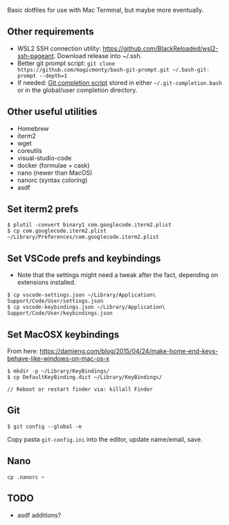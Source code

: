 Basic dotfiles for use with Mac Terminal, but maybe more eventually.

Other requirements
------------------

* WSL2 SSH connection utility: https://github.com/BlackReloaded/wsl2-ssh-pageant.  Download release into ~/.ssh.
* Better git prompt script: `git clone https://github.com/magicmonty/bash-git-prompt.git ~/.bash-git-prompt --depth=1`
* If needed: [Git completion script](https://raw.githubusercontent.com/git/git/master/contrib/completion/git-completion.bash) stored in either `~/.git-completion.bash` or in the global/user completion directory.

Other useful utilities
---------------------
* Homebrew
* iterm2
* wget
* coreutils
* visual-studio-code
* docker (formulae + cask)
* nano (newer than MacOS)
* nanorc (syntax coloring)
* asdf

Set iterm2 prefs
----------------

```
$ plutil -convert binary1 com.googlecode.iterm2.plist
$ cp com.googlecode.iterm2.plist ~/Library/Preferences/com.googlecode.iterm2.plist
```

Set VSCode prefs and keybindings
--------------------------------

* Note that the settings might need a tweak after the fact, depending on extensions installed.

```
$ cp vscode-settings.json ~/Library/Application\ Support/Code/User/settings.json
$ cp vscode-keybindings.json ~/Library/Application\ Support/Code/User/keybindings.json
```

Set MacOSX keybindings
----------------------

From here: https://damieng.com/blog/2015/04/24/make-home-end-keys-behave-like-windows-on-mac-os-x

```
$ mkdir -p ~/Library/KeyBindings/
$ cp DefaultKeyBinding.dict ~/Library/KeyBindings/

// Reboot or restart finder via: killall Finder
```

Git
---

`$ git config --global -e`

Copy pasta `git-config.ini` into the editor, update name/email, save.

Nano
----

`cp .nanorc ~`

TODO
----

* asdf additions?
